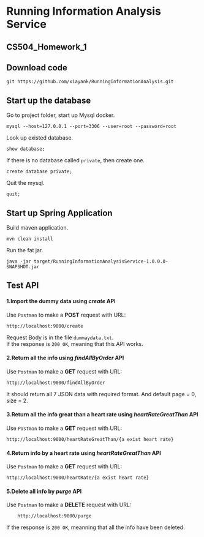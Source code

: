 Running Information Analysis Service 
==
CS504_Homework_1
---
Download code 
---


    git https://github.com/xiayank/RunningInformationAnalysis.git
Start up the database
---

Go to project folder, start up Mysql docker.

    mysql --host=127.0.0.1 --port=3306 --user=root --password=root 
Look up existed database.

    show database;

If there is no database called `private`, then create one.

    create database private;
Quit the mysql.

    quit;
Start up Spring Application
---
Build maven application.

    mvn clean install
Run the fat jar.

    java -jar target/RunningInformationAnalysisService-1.0.0.0-SNAPSHOT.jar

Test API
---
#### 1.Import the dummy data using _create_ API
Use `Postman`  to make a __POST__  request with URL:

    http://localhost:9000/create
Request Body is in the file `dummaydata.txt`.  
If the response is `200 OK`, meaning that this API works.

#### 2.Return all the info using _findAllByOrder_ API
Use `Postman` to make a __GET__ request with URL:

    http://localhost:9000/findAllByOrder
It should return all 7 JSON data with required format. And default page = 0, size = 2. 


#### 3.Return all the info great than a heart rate using _heartRateGreatThan_ API
Use `Postman` to make a __GET__ request with URL:

    http://localhost:9000/heartRateGreatThan/{a exist heart rate}

#### 4.Return info by a heart rate using _heartRateGreatThan_ API
Use `Postman` to make a __GET__ request with URL:

    http://localhost:9000/heartRate/{a exist heart rate}
#### 5.Delete all info by _purge_ API
Use `Postman` to make a  __DELETE__ request with URL:

        http://localhost:9000/purge
If the response is `200 OK`, meanning that all the info have been deleted.
